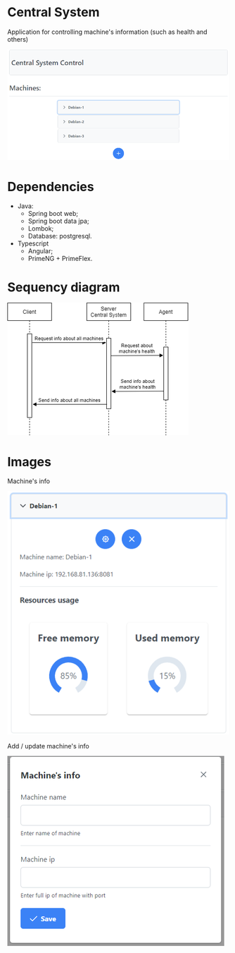 # Central System

Application for controlling machine's information (such as health and others)

![alt text](https://github.com/Hoppering/central-system/blob/main/Central%20system.PNG)
# Dependencies
- Java:
  - Spring boot web;
  - Spring boot data jpa;
  - Lombok;
  - Database: postgresql.
- Typescript
  - Angular;
  - PrimeNG + PrimeFlex.
# Sequency diagram
![alt text](https://github.com/Hoppering/central-system/blob/main/Sequency_%20diagram.png)
# Images
Machine's info

![alt text](https://github.com/Hoppering/central-system/blob/main/About%20machine.PNG)

Add / update machine's info

![alt text](https://github.com/Hoppering/central-system/blob/main/Add%20machine.PNG)
